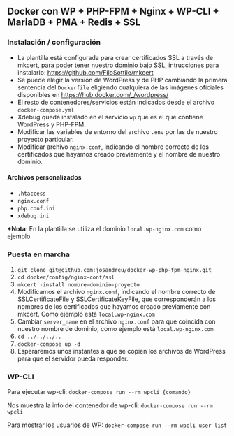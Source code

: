 ## Docker con WP + PHP-FPM + Nginx + WP-CLI + MariaDB + PMA + Redis + SSL


### Instalación / configuración

- La plantilla está configurada para crear certificados SSL a través de mkcert, para poder tener nuestro dominio bajo SSL, intrucciones para instalarlo: https://github.com/FiloSottile/mkcert
- Se puede elegir la versión de WordPress y de PHP cambiando la primera sentencia del `Dockerfile` eligiendo cualquiera de las imágenes oficiales disponibles en https://hub.docker.com/_/wordpress/
- El resto de contenedores/servicios están indicados desde el archivo `docker-compose.yml`
- Xdebug queda instalado en el servicio `wp` que es el que contiene WordPress y PHP-FPM.
- Modificar las variables de entorno del archivo `.env` por las de nuestro proyecto particular.
- Modificar archivo `nginx.conf`, indicando el nombre correcto de los certificados que hayamos creado previamente y el nombre de nuestro dominio.



#### Archivos personalizados

- `.htaccess`
- `nginx.conf`
- `php.conf.ini`
- `xdebug.ini`


__*Nota__: En la plantilla se utiliza el dominio `local.wp-nginx.com` como ejemplo.


### Puesta en marcha

1. ```git clone git@github.com:josandreu/docker-wp-php-fpm-nginx.git```
2. ```cd docker/config/nginx-conf/ssl```
3. `mkcert -install nombre-dominio-proyecto`
4. Modificamos el archivo `nginx.conf`, indicando el nombre correcto de SSLCertificateFile y SSLCertificateKeyFile, que corresponderán a los nombres de los certificados que hayamos creado previamente con mkcert. Como ejemplo está `local.wp-nginx.com`
5. Cambiar `server_name` en el archivo `nginx.conf` para que coincida con nuestro nombre de dominio, como ejemplo está `local.wp-nginx.com`
6. `cd ../../../..`
7. `docker-compose up -d`
8. Esperaremos unos instantes a que se copien los archivos de WordPress para que el servidor pueda responder.


### WP-CLI

Para ejecutar wp-cli: `docker-compose run --rm wpcli {comando}`

Nos muestra la info del contenedor de wp-cli: `docker-compose run --rm wpcli`

Para mostrar los usuarios de WP: `docker-compose run --rm wpcli user list`



